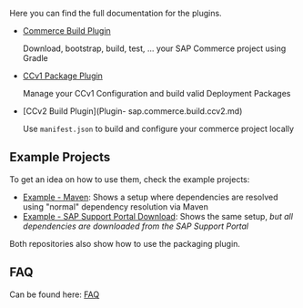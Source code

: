 Here you can find the full documentation for the plugins.

- [Commerce Build Plugin](Plugin-sap.commerce.build.md)

  Download, bootstrap, build, test, ... your SAP Commerce project using Gradle

- [CCv1 Package Plugin](Plugin-sap.commerce.ccv1.package.md)

  Manage your CCv1 Configuration and build valid Deployment Packages

- [CCv2 Build Plugin](Plugin-   sap.commerce.build.ccv2.md)

  Use `manifest.json` to build and configure your commerce project locally

## Example Projects

To get an idea on how to use them, check the example projects:

 - [Example - Maven](https://github.com/sap-commerce-tools/plugin-example): 
   Shows a setup where dependencies are resolved using "normal" dependency resolution via Maven
 - [Example - SAP Support Portal Download](https://github.com/sap-commerce-tools/supportportal-example):
   Shows the same setup, *but all dependencies are downloaded from the SAP Support Portal*

Both repositories also show how to use the packaging plugin.

## FAQ

Can be found here: [FAQ](FAQ.md)
